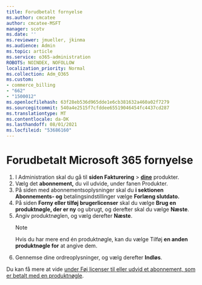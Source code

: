 ```yaml
---
title: Forudbetalt fornyelse
ms.author: cmcatee
author: cmcatee-MSFT
manager: scotv
ms.date: ''
ms.reviewer: jmueller, jkinma
ms.audience: Admin
ms.topic: article
ms.service: o365-administration
ROBOTS: NOINDEX, NOFOLLOW
localization_priority: Normal
ms.collection: Adm_O365
ms.custom:
- commerce_billing
- "662"
- "1500012"
ms.openlocfilehash: 63f28eb536d965dde1e6cb381632a460a02f7279
ms.sourcegitcommit: 540a4e2515f7cfddee65519046454fc4437cd287
ms.translationtype: MT
ms.contentlocale: da-DK
ms.lasthandoff: 08/01/2021
ms.locfileid: "53686160"
---
```

# <a name="prepaid-microsoft-365-renewal"></a>Forudbetalt Microsoft 365 fornyelse

1. I Administration skal du gå til **siden Fakturering** \> **[dine](https://go.microsoft.com/fwlink/p/?linkid=842054)** produkter.
2. Vælg det **abonnement,** du vil udvide, under fanen Produkter.
3. På siden med abonnementsoplysninger skal du **i sektionen Abonnements- og** betalingsindstillinger vælge **Forlæng slutdato.**
4. På siden **Forny eller tilføj brugerlicenser** skal du vælge **Brug en produktnøgle, der er ny** og ubrugt, og derefter skal du vælge **Næste**.
5. Angiv produktnøglen, og vælg derefter **Næste**.
    > [!NOTE]
    > Hvis du har mere end én produktnøgle, kan du vælge Tilføj **en anden produktnøgle for** at angive dem.
6. Gennemse dine ordreoplysninger, og vælg derefter **Indløs**.

Du kan få mere at vide [under Føj licenser til eller udvid et abonnement, som er betalt med en produktnøgle](/microsoft-365/commerce/licenses/add-licenses-using-product-key).